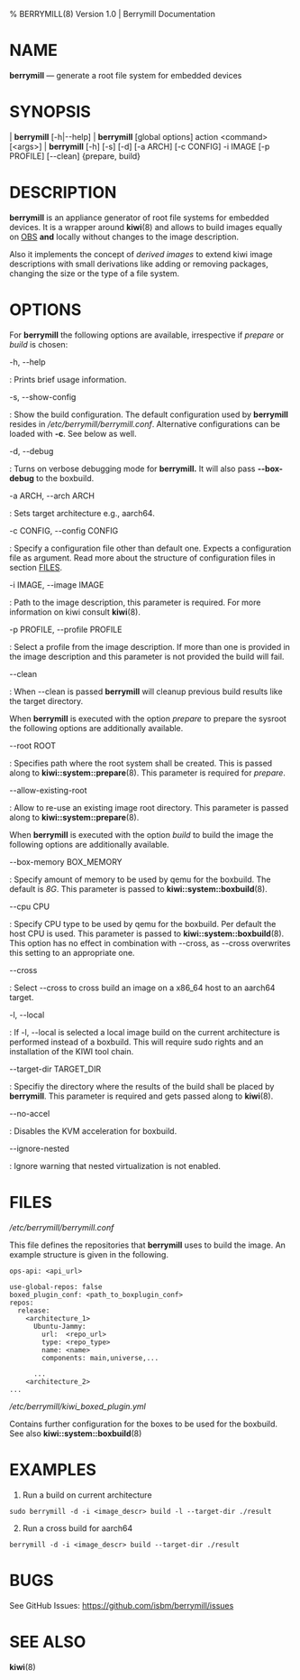 % BERRYMILL(8) Version 1.0 | Berrymill Documentation

NAME
====

**berrymill** — generate a root file system for embedded devices

SYNOPSIS
========

| **berrymill** \[-h|\--help]
| **berrymill** \[global options] action \<command\> \[\<args>]
| **berrymill** \[-h] \[-s] \[-d] \[-a ARCH] \[-c CONFIG] -i IMAGE \[-p PROFILE] \[\--clean] \{prepare, build}  

DESCRIPTION
===========

**berrymill** is an appliance generator of root file systems for embedded devices.
It is a wrapper around **kiwi**(8) and allows to build images equally on
[OBS](https://openbuildservice.org) **and** locally without changes to the
image description.

Also it implements the concept of _derived images_ to extend kiwi image
descriptions with small derivations like adding or removing packages, changing
the size or the type of a file system.

OPTIONS
=======

For **berrymill** the following options are available, irrespective if *prepare*
or *build* is chosen:

-h, --help

: Prints brief usage information.

-s, \--show-config

: Show the build configuration. The default configuration used by **berrymill**
resides in */etc/berrymill/berrymill.conf*. Alternative configurations can be
loaded with **-c**. See below as well.

-d, \--debug

: Turns on verbose debugging mode for **berrymill.** It will also pass
**\--box-debug** to the boxbuild.

-a ARCH, \--arch ARCH

: Sets target architecture e.g., aarch64.

-c CONFIG, \--config CONFIG

: Specify a configuration file other than default one. Expects a configuration
file as argument. Read more about the structure of configuration files in
section [FILES](#files).

-i IMAGE, \--image IMAGE

: Path to the image description, this parameter is required.
For more information on kiwi consult **kiwi**(8).

-p PROFILE, \--profile PROFILE

: Select a profile from the image description. If more than one is provided
in the image description and this parameter is not provided the build will
fail.


\--clean

: When \--clean is passed **berrymill** will cleanup previous build results like
the target directory.


When **berrymill** is executed with the option *prepare*  to prepare the sysroot
the following options are additionally available.

\--root ROOT

: Specifies path where the root system shall be created. This is passed along
to **kiwi::system::prepare**(8). This parameter is required for *prepare*.

\--allow-existing-root

: Allow to re-use an existing image root directory. This parameter is passed
along to **kiwi::system::prepare**(8).  


When **berrymill** is executed with the option *build*  to build the image the
following options are additionally available.

\--box-memory BOX\_MEMORY

: Specify amount of memory to be used by qemu for the boxbuild. The default is
*8G*. This parameter is passed to **kiwi::system::boxbuild**(8).

\--cpu CPU

: Specify CPU type to be used by qemu for the boxbuild. Per default the host
CPU is used. This parameter is passed to **kiwi::system::boxbuild**(8).
This option has no effect in combination with \--cross, as \--cross overwrites
this setting to an appropriate one.

\--cross

: Select \--cross to cross build an image on a x86\_64 host to an aarch64
target.

-l, \--local

: If -l, \--local is selected a local image build on the current architecture
is performed instead of a boxbuild. This will require sudo rights and an
installation of the KIWI tool chain.

\--target-dir TARGET\_DIR

: Specifiy the directory where the results of the build shall be placed by
**berrymill**. This parameter is required and gets passed along to
**kiwi**(8).

\--no-accel

: Disables the KVM acceleration for boxbuild.

\--ignore-nested

: Ignore warning that nested virtualization is not enabled.

FILES
=====

*/etc/berrymill/berrymill.conf*

This file defines the repositories that **berrymill** uses to build the image.
An example structure is given in the following.

```
ops-api: <api_url> 

use-global-repos: false
boxed_plugin_conf: <path_to_boxplugin_conf> 
repos:
  release:
    <architecture_1>
      Ubuntu-Jammy:
        url:  <repo_url>
        type: <repo_type>
        name: <name>
        components: main,universe,...

      ...
    <architecture_2>
...
```        

*/etc/berrymill/kiwi_boxed_plugin.yml*

Contains further configuration for the boxes to be used for the boxbuild.
See also **kiwi::system::boxbuild**(8)

EXAMPLES
========

1. Run a build on current architecture

```
sudo berrymill -d -i <image_descr> build -l --target-dir ./result
```

2. Run a cross build for aarch64

```
berrymill -d -i <image_descr> build --target-dir ./result
```

BUGS
====

See GitHub Issues: <https://github.com/isbm/berrymill/issues>

SEE ALSO
========
**kiwi**(8)
